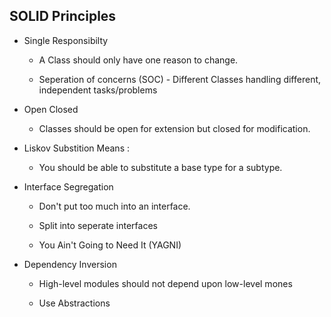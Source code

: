 ## SOLID Principles

- Single Responsibilty 

    - A Class should only have one reason to change.
    
    - Seperation of concerns (SOC) - Different Classes handling different,
    independent tasks/problems
    
- Open Closed

    - Classes should be open for extension but closed for modification.
    
- Liskov Substition Means :

    - You should be able to substitute a base type for a subtype.
    
- Interface Segregation

    - Don't put too much into an interface.
    
    - Split into seperate interfaces
    
    - You Ain't Going to Need It (YAGNI)
    
- Dependency Inversion

    - High-level modules should not depend upon low-level mones
    
    - Use Abstractions
